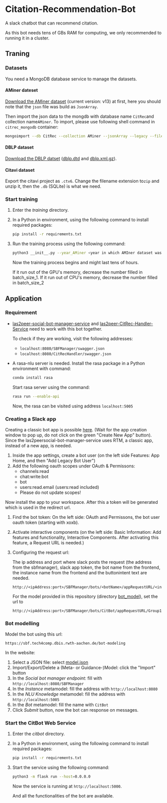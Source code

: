 # Citation-Recommendation-Bot

A slack chatbot that can recommend citation.

As this bot needs tens of GBs RAM for computing, we only recommended to running it in a cluster.

## Traning

### Datasets

You need a MongoDB database service to manage the datasets.

#### AMiner dateset

[Download the AMiner dataset](https://www.aminer.org/citation) (current version: v13) at first, here you should note that the `json` file was build as `JsonArray`.

Then import the json data to the mongdb with database name `CitRec`and collection name`AMiner`.
To import, please use following shell command in `citrec_mongodb` container:

```bash
mongoimport --db CitRec --collection AMiner --jsonArray --legacy --file <path>/dblpv13.json
```

#### DBLP dataset

[Download the DBLP datset](https://dblp.org/xml/) ([dblp.dtd](https://dblp.org/xml/dblp.dtd) and [dblp.xml.gz](https://dblp.org/xml/dblp.xml.gz)).

#### Citavi dataset

Export the citavi project as `.ctv6`. Change the filename extension to`zip` and unzip it, then the `.db` (SQLite) is what we need. 

### Start training

1. Enter the *training* directory.

2. In a Python in environment, using the following command to install required packages:

   ```bash
   pip install -r requirements.txt
   ```

3. Run the training process using the following command:

   ```bash
   python3 __init__.py --year_AMiner <year in which AMIner dataset was publised (e.g. 2021)> --dblp_dtd <path to .dtd> --dblp_xml <path to .xml> --citavi_sqlite <path to .db> --server_address <server address of MongoDB, e.g. localhost:27017> --batch_size_1 <defaut as 16> --batch_size_2 <default as 100000>
   ```

   Now the training process begins and might last tens of hours.

   If it run out of the GPU's memory, decrease the number filled in batch_size_1. If it run out of CPU's memory, decrease the number filled in batch_size_2

## Application

### Requirement

- [las2peer-social-bot-manager-service](https://github.com/rwth-acis/las2peer-social-bot-manager-service) and [las2peer-CitRec-Handler-Service](https://github.com/rwth-acis/las2peer-CitRec-Handler-Service) need to work with this bot together.

  To check if they are working, visit the following addresses:

  - `localhost:8080/SBFManager/swagger.json`
  - `localhost:8080/CitRecHandler/swagger.json`

- A rasa-nlu server is needed. Install the rasa package in a Python environment with command:

  ```bash
  conda install rasa
  ```

  Start rasa server using the command:

  ```bash
  rasa run --enable-api
  ```

  Now, the rasa can be visited using address `localhost:5005`

### Creating a Slack app

Creating a classic bot app is possible [here](https://api.slack.com/apps?new_classic_app=1). (Wait for the app creation window to pop up, do not click on the green "Create New App" button). Since the las2peersocial-bot-manager-service uses RTM, a classic app, instead of a new app, is needed. 

1. Inside the app settings, create a bot user (on the left side Features: App Home, and then "Add Legacy Bot User")
3. Add the following oauth scopes under OAuth & Permissons:
   - channels:read
   - chat:write:bot
   - bot
   - users:read.email (users:read included)
   - Please do not update scopes!

Now install the app to your workspace. After this a token will be generated which is used in the redirect url.

1. Find the bot token: On the left side: OAuth and Permissons, the bot user oauth token (starting with xoxb).

2. Activate interactive components (on the left side: Basic Information: Add features and functionality, Interactive Components. After activating this feature, a Request URL is needed.)

3. Configuring the request url:

   The ip address and port where slack posts the request (the address from the sbfmanager), slack app token, the bot name from the frontend, the instance name from the frontend and the buttonintent text are needed. 

   ```url
   http://<ipAddress:port>/SBFManager/bots/<botName>/appRequestURL/<instanceName>/buttonIntent/<token>
   ```

   For the model provided in this repository (directory [bot_model](https://github.com/rwth-acis/Citation-Recommendation-Bot/tree/main/bot_model)), set the url to 

   ```url
   http://<ipAddress:port>/SBFManager/bots/CitBot/appRequestURL/Group1/buttonIntent/<instanceName>/buttonIntent/<token>
   ```

### Bot modelling

Model the bot using this url:

```url
https://sbf.tech4comp.dbis.rwth-aachen.de/bot-modeling
```

In the website:

1. Select a JSON file: select [model.json](https://github.com/rwth-acis/Citation-Recommendation-Bot/blob/main/bot_model/model.json)
2. Import/Export/Delete a (Meta- or Guidance-)Model: click the "Import" button
3. In the *Social bot manager endpoint:* fill with `http://localhost:8080/SBFManager`
4. In the *Instance* metamodel: fill the address with `http://localhost:8080`
5. In the *NLU Knowledge* metamodel: fill the address with `http://localhost:5005`
6. In the *Bot* metamodel: fill the name with `CitBot`
7. Click *Submit* button, now the bot can response on messages.

### Start the CitBot Web Service

1. Enter the *citbot* directory.

2. In a Python in environment, using the following command to install required packages:

   ```bash
   pip install -r requirements.txt
   ```

3. Start the service using the following command:

   ```bash
   python3 -m flask run --host=0.0.0.0
   ```

   Now the service is running at `http://localhost:5000`.

   And all the functionalities of the bot are available. 
